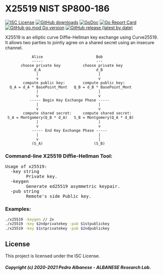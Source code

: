 # X25519 NIST SP800-186
[![ISC License](http://img.shields.io/badge/license-ISC-blue.svg)](https://github.com/pedroalbanese/X25519/blob/master/LICENSE.md)
[![GitHub downloads](https://img.shields.io/github/downloads/pedroalbanese/X25519/total.svg?logo=github&logoColor=white)](https://github.com/pedroalbanese/X25519/releases)
[![GoDoc](https://godoc.org/github.com/pedroalbanese/X25519?status.png)](http://godoc.org/github.com/pedroalbanese/X25519)
[![Go Report Card](https://goreportcard.com/badge/github.com/pedroalbanese/X25519)](https://goreportcard.com/report/github.com/pedroalbanese/X25519)
[![GitHub go.mod Go version](https://img.shields.io/github/go-mod/go-version/pedroalbanese/X25519)](https://golang.org)
[![GitHub release (latest by date)](https://img.shields.io/github/v/release/pedroalbanese/X25519)](https://github.com/pedroalbanese/X25519/releases)

X25519 is an elliptic curve Diffie-Hellman key exchange using Curve25519. It allows two parties to jointly agree on a shared secret using an insecure channel.

```
            Alice                        Bob
            -----                        ---
       choose private key          choose private key
             d_A                         d_B
              |                           |
              v                           v
        compute public key:        compute public key:
  Q_A = d_A * BasePoint_Mont   Q_B = d_B * BasePoint_Mont
              |                           |
              v                           v
           ----- Begin Key Exchange Phase -----
              |                           |
              v                           v
        compute shared secret:     compute shared secret:
 S_A = Montgomery(Q_B * d_A)   S_B = Montgomery(Q_A * d_B)
              |                           |
              v                           v
            ----- End Key Exchange Phase -----
              |                           |
              v                           |
            (S_A)                       (S_B)
```

### Command-line X25519 Diffie-Hellman Tool:
<pre>Usage of x25519:
  -key string
        Private key.
  -keygen
        Generate ed25519 asymmetric keypair.
  -pub string
        Remote's side Public key.</pre>

### Examples:
```sh
./x25519 -keygen // 2x
./x25519 -key $2ndprivatekey -pub $1stpublickey
./x25519 -key $1stprivatekey -pub $2ndpublickey
```
## License
This project is licensed under the ISC License.
##### Copyright (c) 2020-2021 Pedro Albanese - ALBANESE Research Lab.
